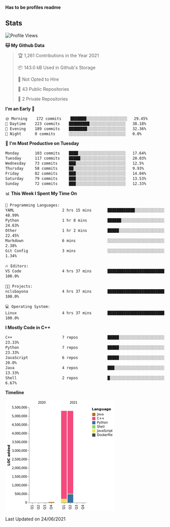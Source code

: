 __Has to be profiles readme__

## Stats
<!--START_SECTION:waka-->
![Profile Views](http://img.shields.io/badge/Profile%20Views-0-blue)

**🐱 My Github Data** 

> 🏆 1,261 Contributions in the Year 2021
 > 
> 📦 143.0 kB Used in Github's Storage 
 > 
> 🚫 Not Opted to Hire
 > 
> 📜 43 Public Repositories 
 > 
> 🔑 2 Private Repositories  
 > 
**I'm an Early 🐤** 

```text
🌞 Morning    172 commits    ███████░░░░░░░░░░░░░░░░░░   29.45% 
🌆 Daytime    223 commits    █████████░░░░░░░░░░░░░░░░   38.18% 
🌃 Evening    189 commits    ████████░░░░░░░░░░░░░░░░░   32.36% 
🌙 Night      0 commits      ░░░░░░░░░░░░░░░░░░░░░░░░░   0.0%

```
📅 **I'm Most Productive on Tuesday** 

```text
Monday       103 commits    ████░░░░░░░░░░░░░░░░░░░░░   17.64% 
Tuesday      117 commits    █████░░░░░░░░░░░░░░░░░░░░   20.03% 
Wednesday    73 commits     ███░░░░░░░░░░░░░░░░░░░░░░   12.5% 
Thursday     58 commits     ██░░░░░░░░░░░░░░░░░░░░░░░   9.93% 
Friday       82 commits     ███░░░░░░░░░░░░░░░░░░░░░░   14.04% 
Saturday     79 commits     ███░░░░░░░░░░░░░░░░░░░░░░   13.53% 
Sunday       72 commits     ███░░░░░░░░░░░░░░░░░░░░░░   12.33%

```


📊 **This Week I Spent My Time On** 

```text
💬 Programming Languages: 
YAML                     2 hrs 15 mins       ████████████░░░░░░░░░░░░░   48.99% 
Python                   1 hr 8 mins         ██████░░░░░░░░░░░░░░░░░░░   24.63% 
Other                    1 hr 2 mins         █████░░░░░░░░░░░░░░░░░░░░   22.45% 
Markdown                 6 mins              ░░░░░░░░░░░░░░░░░░░░░░░░░   2.38% 
Git Config               3 mins              ░░░░░░░░░░░░░░░░░░░░░░░░░   1.34%

🔥 Editors: 
VS Code                  4 hrs 37 mins       █████████████████████████   100.0%

🐱‍💻 Projects: 
nclsbayona               4 hrs 37 mins       █████████████████████████   100.0%

💻 Operating System: 
Linux                    4 hrs 37 mins       █████████████████████████   100.0%

```

**I Mostly Code in C++** 

```text
C++                      7 repos             █████░░░░░░░░░░░░░░░░░░░░   23.33% 
Python                   7 repos             █████░░░░░░░░░░░░░░░░░░░░   23.33% 
JavaScript               6 repos             █████░░░░░░░░░░░░░░░░░░░░   20.0% 
Java                     4 repos             ███░░░░░░░░░░░░░░░░░░░░░░   13.33% 
Shell                    2 repos             █░░░░░░░░░░░░░░░░░░░░░░░░   6.67%

```


**Timeline**

![Chart not found](https://raw.githubusercontent.com/nclsbayona/nclsbayona/master/charts/bar_graph.png) 


 Last Updated on 24/06/2021
<!--END_SECTION:waka-->
